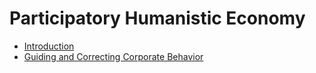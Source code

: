 # Participatory Humanistic Economy

* [Introduction][intro]  
* [Guiding and Correcting Corporate Behavior](https://github.com/ernest-bruce/participatory-humanistic-economy/tree/master/blog/2019/controlling_behavior#guiding-and-controlling-behavior)  


&nbsp;
&nbsp;
&nbsp;



[intro]: https://github.com/ernest-bruce/participatory-humanistic-economy/tree/master/blog#the-participatory-humanistic-economy-blogblog
